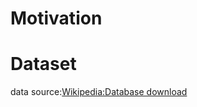 # Motivation


# Dataset

data source:[Wikipedia:Database download](https://en.wikipedia.org/wiki/Wikipedia:Database_download#)